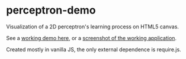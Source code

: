 # perceptron-demo

Visualization of a 2D perceptron's learning process on HTML5 canvas.

See a [working demo here](http://ditam.github.io/demos/perceptron/perceptronDemo.html), or a [screenshot of the working application](https://github.com/ditam/perceptron-demo/sample.png).

Created mostly in vanilla JS, the only external dependence is require.js.


